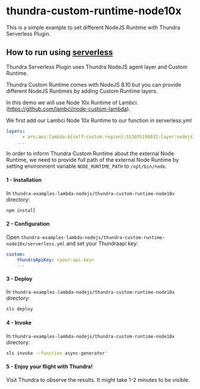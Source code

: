 # thundra-custom-runtime-node10x

This is a simple example to set different NodeJS Runtime with Thundra Serverless Plugin.

## How to run using [serverless](https://serverless.com/)

Thundra Serverless Plugin uses Thundra NodeJS agent layer and Custom Runtime.

Thundra Custom Runtime comes with NodeJS 8.10 but you can provide different NodeJS Runtimes by adding Custom Runtime layers.

In this demo we will use Node 10x Runtime of Lambci. (https://github.com/lambci/node-custom-lambda).

We first add our Lambci  Node 10x Runtime to our function in serverless.yml

```yml
layers:
      - arn:aws:lambda:${self:custom.region}:553035198032:layer:nodejs10:14
    ...
```
In order to inform Thundra Custom Runtime about the external Node Runtime, we need to provide full path of
the external Node Runtime by setting environment variable `NODE_RUNTIME_PATH` to `/opt/bin/node`.

#### 1 - Installation

In `thundra-examples-lambda-nodejs/thundra-custom-runtime-node10x` directory:

```bash
npm install
```

#### 2 - Configuration

Open `thundra-examples-lambda-nodejs/thundra-custom-runtime-node10x/serverless.yml` and set your Thundraapi key:

```yml
custom:
    thundraApiKey: <your-api-key> 
    ...
```

#### 3 - Deploy

In `thundra-examples-lambda-nodejs/thundra-custom-runtime-node10x` directory:

```bash
sls deploy
```

#### 4 - Invoke

In `thundra-examples-lambda-nodejs/thundra-custom-runtime-node10x` directory:

```bash
sls invoke --function async-generator'
```

#### 5 - Enjoy your flight with Thundra!

Visit Thundra to observe the results. It might take 1-2 minutes to be visible.